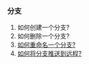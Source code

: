 ### 分支
1. 如何创建一个分支?
2. 如何删除一个分支?
3. [如何重命名一个分支?](./tips/RenameBranch.md)
4. [如何将分支推送到远程?](./tips/BranchPushToRemote.md)
